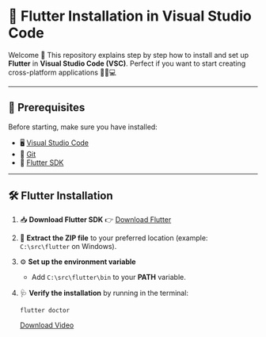 # 🦋 Flutter Installation in Visual Studio Code

Welcome 👋
This repository explains step by step how to install and set up **Flutter** in **Visual Studio Code (VSC)**.
Perfect if you want to start creating cross-platform applications 🚀📱💻

---

## 📌 Prerequisites

Before starting, make sure you have installed:

- 🖥️ [Visual Studio Code](https://code.visualstudio.com/)
- 🔧 [Git](https://git-scm.com/downloads)
- 🦋 [Flutter SDK](https://docs.flutter.dev/get-started/install)

---

## 🛠️ Flutter Installation

1. 📥 **Download Flutter SDK**
   👉 [Download Flutter](https://docs.flutter.dev/get-started/install)

2. 📂 **Extract the ZIP file** to your preferred location
   (example: `C:\src\flutter` on Windows).

3. ⚙️ **Set up the environment variable**

   - Add `C:\src\flutter\bin` to your **PATH** variable.

4. 🩺 **Verify the installation** by running in the terminal:

   ```bash
   flutter doctor
   ```

   [Download Video](assets/Flutter%20Demo%20-%20Google%20Chrome%202025-09-18%2016-23-14.mp4)